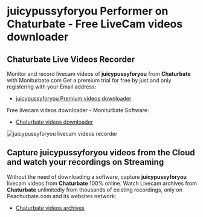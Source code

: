 # juicypussyforyou Performer on Chaturbate - Free LiveCam videos downloader

## Chaturbate Live Videos Recorder

Monitor and record livecam videos of **juicypussyforyou** from **Chaturbate** with Moniturbate.com
Get a premium trial for free by just and only registering with your Email address:
* [juicypussyforyou Premium videos downloader](https://moniturbate.com/request-demo-licence-key.html)

Free livecam videos downloader - Moniturbate Software:
* [Chaturbate videos downloader](https://moniturbate.com/moniturbate-download-software.html)

![juicypussyforyou livecam videos recorder](https://peachurnet.com/templates/moniturbate-software.png)


## Capture juicypussyforyou videos from the Cloud and watch your recordings on Streaming

Without the need of downloading a software, capture **juicypussyforyou** livecam videos from **Chaturbate** 100% online.
Watch Livecam archives from **Chaturbate** unlimitedly from thousands of existing recordings, only on Peachurbate.com and its websites network:
* [Chaturbate videos archives](https://peachurnet.com/)